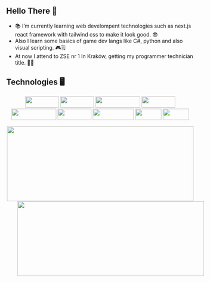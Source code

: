 ## Hello There 👋
- 📚 I’m currently learning web develompent technologies such as next.js react framework with tailwind css to make it look good. 😎
- Also I learn some basics of game dev langs like C#, python and also visual scripting. 🎮🗒
- At now I attend to ZSE nr 1 In Kraków, getting my programmer technician title. 👨‍🎓

## Technologies 🖥️
<p align="center">
<img width="90" height="30" style="display: inline-block" src="https://img.shields.io/badge/HTML5-white?style=flat-square&logo=HTML5&logoColor=white&color=orange" alt=""/>
<img width="90" height="30" style="display: inline-block" src="https://img.shields.io/badge/CSS3-white?style=flat-square&logo=CSS3&logoColor=white&color=%23366aad" alt=""/>
<img width="120" height="30" style="display: inline-block" src="https://img.shields.io/badge/JAVASCRIPT-white?style=flat-square&logo=JavaScript&logoColor=white&color=yellow" alt=""/>
<img width="90" height="30" style="display: inline-block" src="https://img.shields.io/badge/REACT-white?style=flat-square&logo=react&logoColor=white&color=blue" alt=""/>
<img width="120" height="30" style="display: inline-block" src="https://img.shields.io/badge/TAILWIND-white?style=flat-square&logo=TailwindCSS&logoColor=white&color=%2333b5b8" alt=""/>
<img width="90" height="30" style="display: inline-block" src="https://img.shields.io/badge/NEXT.JS-white?style=flat-square&logo=Next.js&logoColor=white&color=black" alt=""/>
<img width="110" height="30" style="display: inline-block" src="https://img.shields.io/badge/PYTHON-white?style=flat-square&logo=Python&logoColor=white&color=blue" alt=""/>
<img width="70" height="30" style="display: inline-block" src="https://img.shields.io/badge/GIT-white?style=flat-square&logo=Git&logoColor=white&color=red" alt=""/>
<img width="70" height="30" style="display: inline-block" src="https://img.shields.io/badge/SQL-white?style=flat-square&logo=sqlite&logoColor=white&color=blue" alt=""/>
</p>

<p align="center">
<img width="500" height="200" src="https://github-readme-stats.vercel.app/api/top-langs/?username=OV3R9&layout=compact&bg_color=263a4d&title_color=ffffff&text_color=adb4ba&hide_border=true" alt="" />
<img  width="500" height="200"  style="margin-left: 30px" src="https://streak-stats.demolab.com/?user=OV3R9&background=263a4d&hide_border=true&sideNums=ffffff&currStreakLabel=ffffff&currStreakNum=ffffff&dates=adb4ba&sideLabels=ffffff" alt="" />
</p>
